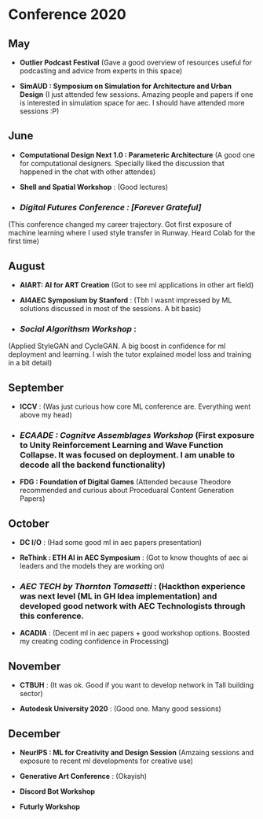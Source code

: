 # Conference 2020

## May
* **Outlier Podcast Festival** (Gave a good overview of resources useful for podcasting and advice from experts in this space)

* **SimAUD : Symposium on Simulation for Architecture and Urban Design** (I just attended few sessions. Amazing people and papers if one is interested in simulation space for aec. I should have attended more sessions :P)

## June
* **Computational Design Next 1.0 : Parameteric Architecture** (A good one for computational designers. Specially liked the discussion that happened in the chat with other attendes)

* **Shell and Spatial Workshop** : (Good lectures)

* ### ***Digital Futures Conference : [Forever Grateful]*** 
(This conference changed my career trajectory. Got first exposure of machine learning where I used style transfer in Runway. Heard Colab for the first time)

## August
* **AIART: AI for ART Creation** (Got to see ml applications in other art field)

* **AI4AEC Symposium by Stanford** : (Tbh I wasnt impressed by ML solutions discussed in most of the sessions. A bit basic)

* ### ***Social Algorithsm Workshop*** : 
(Applied StyleGAN and CycleGAN. A big boost in confidence for ml deployment and learning. I wish the tutor explained model loss and training in a bit detail)

## September
* **ICCV** : (Was just curious how core ML conference are. Everything went above my head)

* ### ***ECAADE : Cognitve Assemblages Workshop*** (First exposure to Unity Reinforcement Learning and Wave Function Collapse. It was focused on deployment. I am unable to decode all the backend functionality)

* **FDG : Foundation of Digital Games** (Attended because Theodore recommended and curious about Proceduaral Content Generation Papers)

## October
* **DC I/O** : (Had some good ml in aec papers presentation)

* **ReThink : ETH AI in AEC Symposium** : (Got to know thoughts of aec ai leaders and the models they are working on)

* ### ***AEC TECH by Thornton Tomasetti*** : (Hackthon experience was next level (ML in GH Idea implementation) and developed good network with AEC Technologists through this conference.

* **ACADIA** : (Decent ml in aec papers + good workshop options. Boosted my creating coding confidence in Processing)

## November
* **CTBUH** : (It was ok. Good if you want to develop network in Tall building sector)

* **Autodesk University 2020** : (Good one. Many good sessions)

## December
* **NeurIPS : ML for Creativity and Design Session** (Amzaing sessions and exposure to recent ml developments for creative use)

* **Generative Art Conference** : (Okayish)

* **Discord Bot Workshop**

* **Futurly Workshop**




